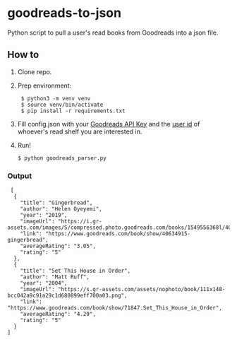 # goodreads-to-json
Python script to pull a user's read books from Goodreads into a json file.


## How to
1. Clone repo. 
2. Prep environment:

        $ python3 -m venv venv
        $ source venv/bin/activate
        $ pip install -r requirements.txt
3. Fill config.json with your [Goodreads API Key](https://www.goodreads.com/api) and the [user id](https://help.goodreads.com/s/article/Where-can-I-find-my-user-ID) of whoever's read shelf you are interested in. 
4. Run!

       $ python goodreads_parser.py
    
 ### Output

     [
      {
        "title": "Gingerbread",
        "author": "Helen Oyeyemi",
        "year": "2019",
        "imageUrl": "https://i.gr-assets.com/images/S/compressed.photo.goodreads.com/books/1549556368l/40634915._SX98_.jpg",
        "link": "https://www.goodreads.com/book/show/40634915-gingerbread",
        "averageRating": "3.05",
        "rating": "5"
      },
      {
        "title": "Set This House in Order",
        "author": "Matt Ruff",
        "year": "2004",
        "imageUrl": "https://s.gr-assets.com/assets/nophoto/book/111x148-bcc042a9c91a29c1d680899eff700a03.png",
        "link": "https://www.goodreads.com/book/show/71847.Set_This_House_in_Order",
        "averageRating": "4.29",
        "rating": "5"
      }
    ]
